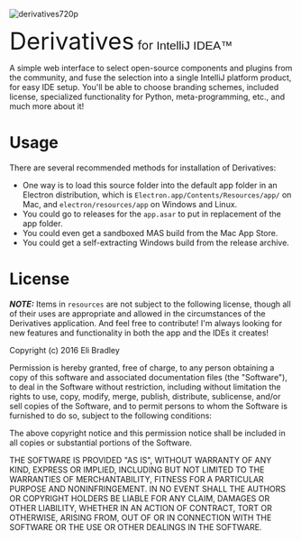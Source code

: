 ![derivatives720p](https://cloud.githubusercontent.com/assets/16024539/14479324/e5892500-00e2-11e6-81a6-6e8d86e16b10.gif)

<span style="font-size:3em">Derivatives</span><span style="font-size:1.5em"> for <span style="font-family: 'Gotham SSm A', 'Gotham SSm B', Helvetica, Arial, sans-serif;">IntelliJ IDEA&trade;</span></span>

A simple web interface to select open-source components and plugins from the community, and fuse the selection into a single IntelliJ platform product, for easy IDE setup. You'll be able to choose branding schemes, included license, specialized functionality for Python, meta-programming, etc., and much more about it!

# Usage
There are several recommended methods for installation of Derivatives:
- One way is to load this source folder into the default app folder in an Electron distribution, which is ```Electron.app/Contents/Resources/app/``` on Mac, and ```electron/resources/app``` on Windows and Linux.
- You could go to releases for the ```app.asar``` to put in replacement of the app folder.
- You could even get a sandboxed MAS build from the Mac App Store.
- You could get a self-extracting Windows build from the release archive.

# License

**_NOTE:_** Items in ```resources``` are not subject to the following license, though all of their uses are appropriate and allowed in the circumstances of the Derivatives application. And feel free to contribute! I'm always looking for new features and functionality in both the app and the IDEs it creates!

Copyright (c) 2016 Eli Bradley

Permission is hereby granted, free of charge, to any person obtaining a copy of this software and associated documentation files (the "Software"), to deal in the Software without restriction, including without limitation the rights to use, copy, modify, merge, publish, distribute, sublicense, and/or sell copies of the Software, and to permit persons to whom the Software is furnished to do so, subject to the following conditions:

The above copyright notice and this permission notice shall be included in all copies or substantial portions of the Software.

THE SOFTWARE IS PROVIDED "AS IS", WITHOUT WARRANTY OF ANY KIND, EXPRESS OR IMPLIED, INCLUDING BUT NOT LIMITED TO THE WARRANTIES OF MERCHANTABILITY, FITNESS FOR A PARTICULAR PURPOSE AND NONINFRINGEMENT. IN NO EVENT SHALL THE AUTHORS OR COPYRIGHT HOLDERS BE LIABLE FOR ANY CLAIM, DAMAGES OR OTHER LIABILITY, WHETHER IN AN ACTION OF CONTRACT, TORT OR OTHERWISE, ARISING FROM, OUT OF OR IN CONNECTION WITH THE SOFTWARE OR THE USE OR OTHER DEALINGS IN THE SOFTWARE.
